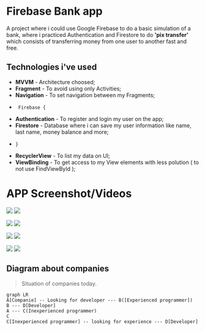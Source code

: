 
# Firebase Bank app


A project where i could use Google Firebase to do a basic simulation of a bank, where i practiced Authentication and Firestore to do **'pix transfer'** which consists of transferring money from one user to another fast and free.



## Technologies i've used

 - **MVVM** - Architecture choosed;
 - **Fragment** - To avoid using only Activities;
 - **Navigation** - To set navigation between my Fragments;
 -  	Firebase {
 - **Authentication** - To register and login my user on the app;
 - **Firestore** - Database where i can save my user information like name, last name, money balance and more;
 -     }
 - **RecyclerView** - To list my data on UI;
 - **ViewBinding** - To get access to my View elements with less polution ( to not use FindViewById );


# APP Screenshot/Videos

![](https://github.com/Lsortudo/firebaseApp/blob/main/screenshots/Login%20screen.png)
![](https://github.com/Lsortudo/firebaseApp/blob/main/screenshots/SignUp%20screen.png) <br>

![](https://github.com/Lsortudo/firebaseApp/blob/main/screenshots/Home%20screen.png)
![](https://github.com/Lsortudo/firebaseApp/blob/main/screenshots/Fragment%20pix.png) <br>

![](https://github.com/Lsortudo/firebaseApp/blob/main/screenshots/Home%20screen%20footer.png)
![](https://github.com/Lsortudo/firebaseApp/blob/main/screenshots/Fragment%20pix%20softkeyboard.png) <br>

![](https://github.com/Lsortudo/firebaseApp/blob/main/screenshots/Home%20screen%20Add%20Money.png)
![](https://github.com/Lsortudo/firebaseApp/blob/main/screenshots/Fragment%20pix%20filled.png) <br>



## Diagram about companies


> Situation of companies today.

```mermaid
graph LR
A[Companie] -- Looking for developer --- B([Experienced programmer])
B --- D[Developer]
A --- C(Inexperienced programmer)
C
C[Inexperienced programmer] -- looking for experience --- D[Developer]
```
